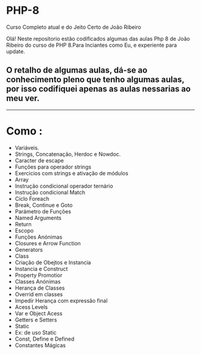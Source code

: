 # PHP-8

Curso Completo atual e do Jeito Certo de João Ribeiro


Olá! Neste repositorio estão codificados algumas das aulas Php 8 de João Ribeiro do curso de PHP 8.Para Inciantes como Eu, e experiente para update.

## O retalho de algumas aulas, dá-se ao conhecimento pleno que tenho algumas aulas, por isso codifiquei apenas as aulas nessarias ao meu ver.
---

# **Como :**
* Variáveis.
* Strings, Concatenação, Herdoc e Nowdoc.
* Caracter de escape
* Funções para operador strings
* Exercicios com strings e ativação de módulos
* Array
* Instrução condicional operador ternário
* Instrução condicional Match
* Ciclo Foreach
* Break, Continue e Goto
* Parámetro de Funções
* Named Arguments
* Return
* Escopo
* Funções Anónimas
* Closures e Arrow Function
* Generators
* Class
* Criação de Obejtos e Instancia
* Instancia e Construct
* Property Promotior
* Classes Anónimas
* Herança de Classes
* Overrid em classes
* Impedir Herança com expressão final
* Acess Levels
* Var e Object Acess
* Getters e Setters
* Static
* Ex: de uso Static
* Const, Define e Defined
* Constantes Mágicas